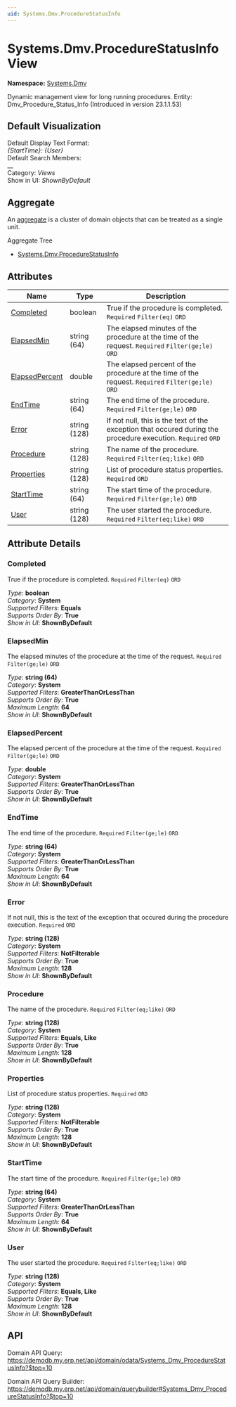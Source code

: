 ```yaml
---
uid: Systems.Dmv.ProcedureStatusInfo
---
```

# Systems.Dmv.ProcedureStatusInfo View

**Namespace:** [Systems.Dmv](Systems.Dmv.md)  

Dynamic management view for long running procedures. Entity: Dmv_Procedure_Status_Info (Introduced in version 23.1.1.53)

## Default Visualization
Default Display Text Format:  
_{StartTime}: {User}_  
Default Search Members:  
__  
Category:  _Views_  
Show in UI:  _ShownByDefault_  

## Aggregate
An [aggregate](https://docs.erp.net/tech/advanced/concepts/aggregates.html) is a cluster of domain objects that can be treated as a single unit.  

Aggregate Tree  
* [Systems.Dmv.ProcedureStatusInfo](Systems.Dmv.ProcedureStatusInfo.md)  

## Attributes

| Name | Type | Description |
| ---- | ---- | --- |
| [Completed](Systems.Dmv.ProcedureStatusInfo.md#completed) | boolean | True if the procedure is completed. `Required` `Filter(eq)` `ORD` 
| [ElapsedMin](Systems.Dmv.ProcedureStatusInfo.md#elapsedmin) | string (64) | The elapsed minutes of the procedure at the time of the request. `Required` `Filter(ge;le)` `ORD` 
| [ElapsedPercent](Systems.Dmv.ProcedureStatusInfo.md#elapsedpercent) | double | The elapsed percent of the procedure at the time of the request. `Required` `Filter(ge;le)` `ORD` 
| [EndTime](Systems.Dmv.ProcedureStatusInfo.md#endtime) | string (64) | The end time of the procedure. `Required` `Filter(ge;le)` `ORD` 
| [Error](Systems.Dmv.ProcedureStatusInfo.md#error) | string (128) | If not null, this is the text of the exception that occured during the procedure execution. `Required` `ORD` 
| [Procedure](Systems.Dmv.ProcedureStatusInfo.md#procedure) | string (128) | The name of the procedure. `Required` `Filter(eq;like)` `ORD` 
| [Properties](Systems.Dmv.ProcedureStatusInfo.md#properties) | string (128) | List of procedure status properties. `Required` `ORD` 
| [StartTime](Systems.Dmv.ProcedureStatusInfo.md#starttime) | string (64) | The start time of the procedure. `Required` `Filter(ge;le)` `ORD` 
| [User](Systems.Dmv.ProcedureStatusInfo.md#user) | string (128) | The user started the procedure. `Required` `Filter(eq;like)` `ORD` 


## Attribute Details

### Completed

True if the procedure is completed. `Required` `Filter(eq)` `ORD`

_Type_: **boolean**  
_Category_: **System**  
_Supported Filters_: **Equals**  
_Supports Order By_: **True**  
_Show in UI_: **ShownByDefault**  

### ElapsedMin

The elapsed minutes of the procedure at the time of the request. `Required` `Filter(ge;le)` `ORD`

_Type_: **string (64)**  
_Category_: **System**  
_Supported Filters_: **GreaterThanOrLessThan**  
_Supports Order By_: **True**  
_Maximum Length_: **64**  
_Show in UI_: **ShownByDefault**  

### ElapsedPercent

The elapsed percent of the procedure at the time of the request. `Required` `Filter(ge;le)` `ORD`

_Type_: **double**  
_Category_: **System**  
_Supported Filters_: **GreaterThanOrLessThan**  
_Supports Order By_: **True**  
_Show in UI_: **ShownByDefault**  

### EndTime

The end time of the procedure. `Required` `Filter(ge;le)` `ORD`

_Type_: **string (64)**  
_Category_: **System**  
_Supported Filters_: **GreaterThanOrLessThan**  
_Supports Order By_: **True**  
_Maximum Length_: **64**  
_Show in UI_: **ShownByDefault**  

### Error

If not null, this is the text of the exception that occured during the procedure execution. `Required` `ORD`

_Type_: **string (128)**  
_Category_: **System**  
_Supported Filters_: **NotFilterable**  
_Supports Order By_: **True**  
_Maximum Length_: **128**  
_Show in UI_: **ShownByDefault**  

### Procedure

The name of the procedure. `Required` `Filter(eq;like)` `ORD`

_Type_: **string (128)**  
_Category_: **System**  
_Supported Filters_: **Equals, Like**  
_Supports Order By_: **True**  
_Maximum Length_: **128**  
_Show in UI_: **ShownByDefault**  

### Properties

List of procedure status properties. `Required` `ORD`

_Type_: **string (128)**  
_Category_: **System**  
_Supported Filters_: **NotFilterable**  
_Supports Order By_: **True**  
_Maximum Length_: **128**  
_Show in UI_: **ShownByDefault**  

### StartTime

The start time of the procedure. `Required` `Filter(ge;le)` `ORD`

_Type_: **string (64)**  
_Category_: **System**  
_Supported Filters_: **GreaterThanOrLessThan**  
_Supports Order By_: **True**  
_Maximum Length_: **64**  
_Show in UI_: **ShownByDefault**  

### User

The user started the procedure. `Required` `Filter(eq;like)` `ORD`

_Type_: **string (128)**  
_Category_: **System**  
_Supported Filters_: **Equals, Like**  
_Supports Order By_: **True**  
_Maximum Length_: **128**  
_Show in UI_: **ShownByDefault**  


## API

Domain API Query:
<https://demodb.my.erp.net/api/domain/odata/Systems_Dmv_ProcedureStatusInfo?$top=10>

Domain API Query Builder:
<https://demodb.my.erp.net/api/domain/querybuilder#Systems_Dmv_ProcedureStatusInfo?$top=10>

